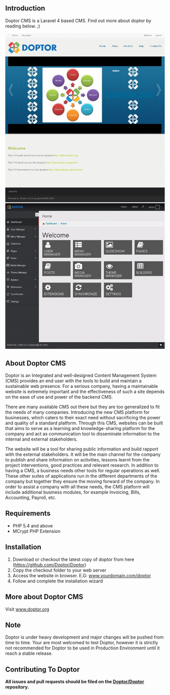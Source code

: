Introduction
--------------
Doptor CMS is a Laravel 4 based CMS. Find out more about doptor by reading below. ;)

<img src="https://github.com/Doptor/Doptor/blob/master/screenshots/doptor_frontend.jpg" />
<img src="https://github.com/Doptor/Doptor/blob/master/screenshots/doptor_backend.jpg" />

About Doptor CMS
-----------------
Doptor is an Integrated and well-designed Content Management System (CMS) provides an end user with the tools to build and maintain a sustainable web presence. For a serious company, having a maintainable website is extremely important and the effectiveness of such a site depends on the ease of use and power of the backend CMS. 

There are many available CMS out there but they are too generalized to fit the needs of many companies. Introducing the new CMS platform for businesses, which caters to their exact need without sacrificing the power and quality of a standard platform. Through this CMS, websites can be built that aims to serve as a learning and knowledge-sharing platform for the company and act as communication tool to disseminate information to the internal and external stakeholders. 

The website will be a tool for sharing public information and build rapport with the external stakeholders. It will be the main channel for the company to publish and share information on activities, lessons learnt from the project interventions, good practices and relevant research. In addition to having a CMS, a business needs other tools for regular operations as well. These other suites of applications run in the different departments of the company but together they ensure the moving forward of the company. In order to assist a company with all these needs, the CMS platform will include additional business modules, for example Invoicing, Bills, Accounting, Payroll, etc.

Requirements
--------------
- PHP 5.4 and above
- MCrypt PHP Extension

Installation
--------------
1.  Download or checkout the latest copy of doptor from here (https://github.com/Doptor/Doptor)
2. Copy the checkout folder to your web server
3. Access the website in browser. E.G: www.yourdomain.com/doptor
4. Follow and complete the installation wizard

More about Doptor CMS
--------------
Visit www.doptor.org

Note
--------------
Doptor is under heavy development and major changes will be pushed from time to time. Your are most welcomed to test Doptor, however it is strictly not recommended for Doptor to be used in Production Environment until it reach a stable release.

Contributing To Doptor
--------------
**All issues and pull requests should be filed on the [Doptor/Doptor](https://github.com/Doptor/Doptor) repository.**
